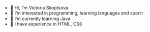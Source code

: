 - 👋 Hi, I’m Victoria Skoptsova
- 👀 I’m interested in programming, learning languages and sport✨
- 🌱 I’m currently learning Java
- 🌱 I have experience in HTML, CSS


<!---
s-torryy1819/s-torryy1819 is a ✨ special ✨ repository because its `README.md` (this file) appears on your GitHub profile.
You can click the Preview link to take a look at your changes.
--->

